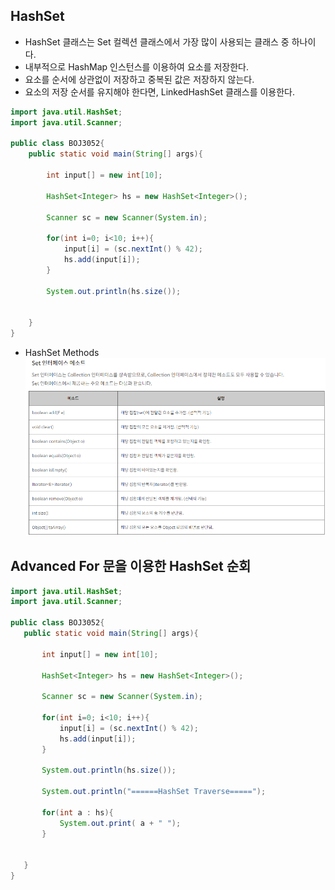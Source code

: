 ## HashSet
 - HashSet 클래스는 Set 컬렉션 클래스에서 가장 많이 사용되는 클래스 중 하나이다.
 - 내부적으로 HashMap 인스턴스를 이용하여 요소를 저장한다.
 - 요소를 순서에 상관없이 저장하고 중복된 값은 저장하지 않는다.
 - 요소의 저장 순서를 유지해야 한다면, LinkedHashSet 클래스를 이용한다.

```java
import java.util.HashSet;
import java.util.Scanner;

public class BOJ3052{
    public static void main(String[] args){

        int input[] = new int[10];

        HashSet<Integer> hs = new HashSet<Integer>();

        Scanner sc = new Scanner(System.in);

        for(int i=0; i<10; i++){
            input[i] = (sc.nextInt() % 42);
            hs.add(input[i]);
        }

        System.out.println(hs.size());


    }
}
```
 - HashSet Methods
 ![HashSetMethods](./Set_Interface_Method.PNG)

 ## Advanced For 문을 이용한 HashSet 순회
 ```java
 import java.util.HashSet;
import java.util.Scanner;

public class BOJ3052{
    public static void main(String[] args){

        int input[] = new int[10];

        HashSet<Integer> hs = new HashSet<Integer>();

        Scanner sc = new Scanner(System.in);

        for(int i=0; i<10; i++){
            input[i] = (sc.nextInt() % 42);
            hs.add(input[i]);
        }

        System.out.println(hs.size());

        System.out.println("======HashSet Traverse=====");

        for(int a : hs){
            System.out.print( a + " ");
        }


    }
}
 ```
